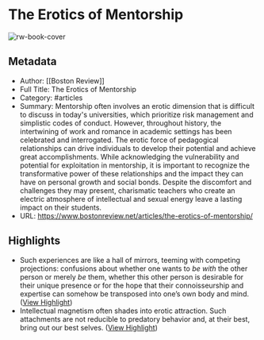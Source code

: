 # The Erotics of Mentorship

![rw-book-cover](https://www.bostonreview.net/wp-content/uploads/2022/10/Mentorship_feature.jpg)

## Metadata
- Author: [[Boston Review]]
- Full Title: The Erotics of Mentorship
- Category: #articles
- Summary: Mentorship often involves an erotic dimension that is difficult to discuss in today's universities, which prioritize risk management and simplistic codes of conduct. However, throughout history, the intertwining of work and romance in academic settings has been celebrated and interrogated. The erotic force of pedagogical relationships can drive individuals to develop their potential and achieve great accomplishments. While acknowledging the vulnerability and potential for exploitation in mentorship, it is important to recognize the transformative power of these relationships and the impact they can have on personal growth and social bonds. Despite the discomfort and challenges they may present, charismatic teachers who create an electric atmosphere of intellectual and sexual energy leave a lasting impact on their students.
- URL: https://www.bostonreview.net/articles/the-erotics-of-mentorship/

## Highlights
- Such experiences are like a hall of mirrors, teeming with competing projections: confusions about whether one wants to *be with* the other person or merely *be* them, whether this other person is desirable for their unique presence or for the hope that their connoisseurship and expertise can somehow be transposed into one’s own body and mind. ([View Highlight](https://read.readwise.io/read/01hnaqmws4ddw5xd1j5fd47tqy))
- Intellectual magnetism often shades into erotic attraction. Such attachments are not reducible to predatory behavior and, at their best, bring out our best selves. ([View Highlight](https://read.readwise.io/read/01hnaqsfk00g66w571a89q0s90))
